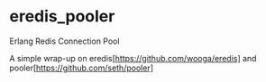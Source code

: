 
eredis_pooler
=============

Erlang Redis Connection Pool

A simple wrap-up on eredis[https://github.com/wooga/eredis] and pooler[https://github.com/seth/pooler]

